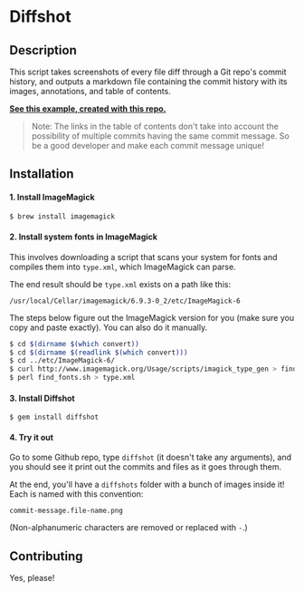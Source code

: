 # Diffshot

## Description
This script takes screenshots of every file diff through a Git repo's commit history, and outputs a markdown file containing the commit history with its images, annotations, and table of contents.

**[See this example, created with this repo.](_DIFFSHOTS.md)**

> Note: The links in the table of contents don't take into account the possibility of multiple commits having the same commit message. So be a good developer and make each commit message unique!

## Installation

#### 1. Install ImageMagick

```bash
$ brew install imagemagick
```

#### 2. Install system fonts in ImageMagick

This involves downloading a script that scans your system for fonts and compiles them into `type.xml`, which ImageMagick can parse.

The end result should be `type.xml` exists on a path like this:

```
/usr/local/Cellar/imagemagick/6.9.3-0_2/etc/ImageMagick-6
```

The steps below figure out the ImageMagick version for you (make sure you copy and paste exactly). You can also do it manually.

```bash
$ cd $(dirname $(which convert))
$ cd $(dirname $(readlink $(which convert)))
$ cd ../etc/ImageMagick-6/
$ curl http://www.imagemagick.org/Usage/scripts/imagick_type_gen > find_fonts.sh
$ perl find_fonts.sh > type.xml
```

#### 3. Install Diffshot

```
$ gem install diffshot
```

#### 4. Try it out

Go to some Github repo, type `diffshot` (it doesn't take any arguments), and you should see it print out the commits and files as it goes through them.

At the end, you'll have a `diffshots` folder with a bunch of images inside it! Each is named with this convention:

```
commit-message.file-name.png
```

(Non-alphanumeric characters are removed or replaced with `-`.)

## Contributing

Yes, please!
